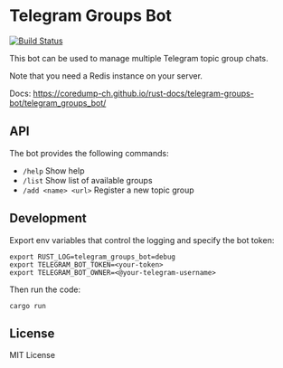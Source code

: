 # Telegram Groups Bot

[![Build Status](https://img.shields.io/travis/coredump-ch/telegram-groups-bot/master.svg)](https://travis-ci.org/coredump-ch/telegram-groups-bot)

This bot can be used to manage multiple Telegram topic group chats.

Note that you need a Redis instance on your server.

Docs: https://coredump-ch.github.io/rust-docs/telegram-groups-bot/telegram_groups_bot/


## API

The bot provides the following commands:

- `/help` Show help
- `/list` Show list of available groups
- `/add <name> <url>` Register a new topic group


## Development

Export env variables that control the logging and specify the bot token:

    export RUST_LOG=telegram_groups_bot=debug
    export TELEGRAM_BOT_TOKEN=<your-token>
    export TELEGRAM_BOT_OWNER=<@your-telegram-username>

Then run the code:

    cargo run


## License

MIT License
